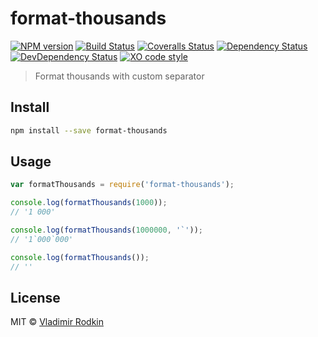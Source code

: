# format-thousands

[![NPM version][npm-image]][npm-url]
[![Build Status][travis-image]][travis-url]
[![Coveralls Status][coveralls-image]][coveralls-url]
[![Dependency Status][depstat-image]][depstat-url]
[![DevDependency Status][depstat-dev-image]][depstat-dev-url]
[![XO code style][codestyle-image]][codestyle-url]

> Format thousands with custom separator

## Install

```sh
npm install --save format-thousands
```

## Usage

```javascript
var formatThousands = require('format-thousands');

console.log(formatThousands(1000));
// '1 000'

console.log(formatThousands(1000000, '`'));
// '1`000`000'

console.log(formatThousands());
// ''
```

## License
MIT © [Vladimir Rodkin](https://github.com/VovanR)

[npm-url]: https://npmjs.org/package/format-thousands
[npm-image]: http://img.shields.io/npm/v/format-thousands.svg?style=flat-square

[travis-url]: https://travis-ci.org/VovanR/format-thousands
[travis-image]: http://img.shields.io/travis/VovanR/format-thousands.svg?style=flat-square

[coveralls-url]: https://coveralls.io/r/VovanR/format-thousands
[coveralls-image]: http://img.shields.io/coveralls/VovanR/format-thousands.svg?style=flat-square

[depstat-url]: https://david-dm.org/VovanR/format-thousands
[depstat-image]: https://david-dm.org/VovanR/format-thousands.svg?style=flat-square

[depstat-dev-url]: https://david-dm.org/VovanR/format-thousands
[depstat-dev-image]: https://david-dm.org/VovanR/format-thousands/dev-status.svg?style=flat-square

[codestyle-url]: https://github.com/sindresorhus/xo
[codestyle-image]: https://img.shields.io/badge/code_style-XO-5ed9c7.svg?style=flat-square
